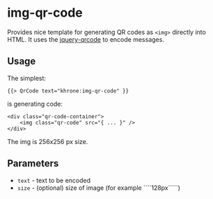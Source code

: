 img-qr-code
===========

Provides nice template for generating QR codes as ````<img>```` directly into HTML. It uses the [jquery-qrcode](https://larsjung.de/jquery-qrcode/) to encode messages.

Usage
-----
The simplest:
````
{{> QrCode text="khrone:img-qr-code" }}
````
is generating code:
````
<div class="qr-code-container">
    <img class="qr-code" src="{ ... }" />
</div>
````
The img is 256x256 px size.

Parameters
----------
* ````text```` - text to be encoded
* ````size```` - (optional) size of image (for example ````128px`````)